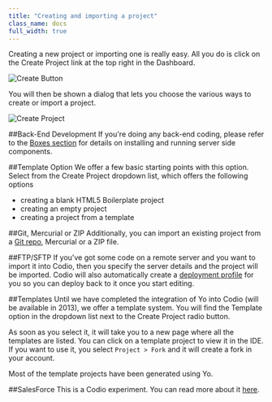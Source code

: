 ```yaml
---
title: "Creating and importing a project"
class_name: docs
full_width: true
---
```


Creating a new project or importing one is really easy. All you do is click on the Create Project link at the top right in the Dashboard.

![Create Button](docs/console-createbutton.png)

You will then be shown a dialog that lets you choose the various ways to create or import a project.

![Create Project](docs/console-create.png)

##Back-End Development
If you're doing any back-end coding, please refer to the [Boxes section](/docs/boxes) for details on installing and running server side components.

##Template Option
We offer a few basic starting points with this option. Select from the Create Project dropdown list, which offers the following options

- creating a blank HTML5 Boilerplate project
- creating an empty project
- creating a project from a template


##Git, Mercurial or ZIP
Additionally, you can import an existing project from a [Git repo](/docs/git-viewing), Mercurial or a ZIP file.

##FTP/SFTP
If you've got some code on a remote server and you want to import it into Codio, then you specify the server details and the project will be imported. Codio will also automatically create a [deployment profile](/docs/deployment) for you so you can deploy back to it once you start editing.

##Templates
Until we have completed the integration of Yo into Codio (will be available in 2013), we offer a template system. You will find the Template option in the dropdown list next to the Create Project radio button.

As soon as you select it, it will take you to a new page where all the templates are listed. You can click on a template project to view it in the IDE. If you want to use it, you select `Project > Fork` and it will create a fork in your account.

Most of the template projects have been generated using Yo.

##SalesForce
This is a Codio experiment. You can read more about it [here](/docs/salesforce).